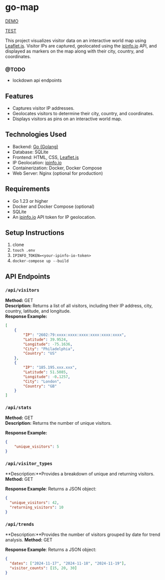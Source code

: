 # go-map

[DEMO](https://devmaks.biz)

[TEST](https://beta.devmaks.biz)

This project visualizes visitor data on an interactive world map using [Leaflet.js](https://leafletjs.com/). Visitor IPs are captured, geolocated using the [ipinfo.io](https://ipinfo.io) API, and displayed as markers on the map along with their city, country, and coordinates.

### @TODO
- lockdown api endpoints

## Features
- Captures visitor IP addresses.
- Geolocates visitors to determine their city, country, and coordinates.
- Displays visitors as pins on an interactive world map.

## Technologies Used
- Backend: [Go (Golang)](https://go.dev/)
- Database: SQLite
- Frontend: HTML, CSS, [Leaflet.js](https://leafletjs.com/)
- IP Geolocation: [ipinfo.io](https://ipinfo.io)
- Containerization: Docker, Docker Compose
- Web Server: Nginx (optional for production)

## Requirements
- Go 1.23 or higher
- Docker and Docker Compose (optional)
- SQLite
- An [ipinfo.io](https://ipinfo.io) API token for IP geolocation.

## Setup Instructions

1. clone
2. `touch .env`
3. `IPINFO_TOKEN=<your-ipinfo-io-token>`
4. `docker-compose up --build`


## API Endpoints

### `/api/visitors`
**Method:** GET  
**Description:** Returns a list of all visitors, including their IP address, city, country, latitude, and longitude.  
**Response Example:**
```json
[
    {
        "IP": "2602:79:xxxx:xxxx:xxxx:xxxx:xxxx:xxxx",
        "Latitude": 39.9524,
        "Longitude": -75.1636,
        "City": "Philadelphia",
        "Country": "US"
    },
    {
        "IP": "185.195.xxx.xxx",
        "Latitude": 51.5085,
        "Longitude": -0.1257,
        "City": "London",
        "Country": "GB"
    }
]
```

### `/api/stats`
**Method:** GET  
**Description:** Returns the number of unique visitors.  

**Response Example:**
```json
{
    "unique_visitors": 5
}
```

### `/api/visitor_types`
**Description:**Provides a breakdown of unique and returning visitors.
**Method:** GET

**Response Example**:
Returns a JSON object:
```json
{
  "unique_visitors": 42,
  "returning_visitors": 10
}
```

### `/api/trends`
**Description:**Provides the number of visitors grouped by date for trend analysis.
**Method:** GET

**Response Example**:
Returns a JSON object:
```json
{
  "dates": ["2024-11-17", "2024-11-18", "2024-11-19"],
  "visitor_counts": [15, 20, 30]
}
```

